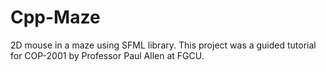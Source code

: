 # Cpp-Maze

2D mouse in a maze using SFML library. This project was a guided tutorial for COP-2001 by Professor Paul Allen at FGCU.


